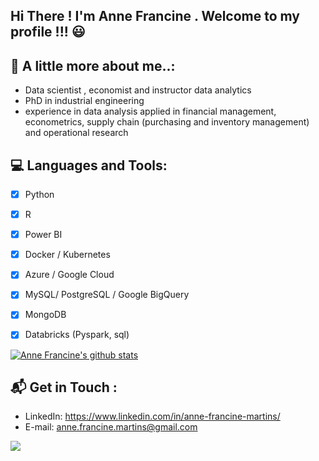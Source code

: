  ## Hi There ! I'm Anne Francine . Welcome to my profile !!! :smiley: 
 
 ## 💬 A little more about me..:

- Data scientist , economist and instructor data analytics
- PhD in  industrial engineering
- experience  in data analysis  applied in financial management, econometrics, supply chain (purchasing and inventory management) and operational research

## 💻 Languages and Tools:

- [x] Python 
- [x] R  
- [x] Power BI
- [x] Docker / Kubernetes
- [x] Azure / Google Cloud 
- [x] MySQL/ PostgreSQL / Google BigQuery
- [x] MongoDB
- [x] Databricks (Pyspark, sql)

 
[![Anne Francine's github stats](https://github-readme-stats.vercel.app/api?username=annefrancine)](https://github.com/annefrancine/github-readme-stats)


## 📬 Get in Touch : 

- LinkedIn: https://www.linkedin.com/in/anne-francine-martins/  
- E-mail: anne.francine.martins@gmail.com

<img src="https://miro.medium.com/max/500/0*VV3Nmxgv3KX4sLhr.gif" />



